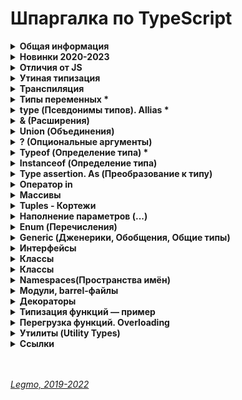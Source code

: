<h1>Шпаргалка по TypeScript</h1>

[//]: # (Общая информация)
<details><summary><b>Общая информация</b></summary><p>

- Разрабатывается с конца 2012
- Разрабатывается в Microsoft, но OpenSource
- Андерс Хейлсберг — создатель таких языков как Delphi, C#
- Angular 2+ и Vue3 полностью написаны на TypeScript

- **Что это**
  - Типизированное надмножество JavaScript — любая программа на JS является программой на TypeScript. Код на TS
    компилируется в JS.
  - Строго типизированный и компилируемый язык (ближе к Java, C# и другим строго типизированным языкам).

- **Зачем**
  - Строгая типизация уменьшает количество потенциальных ошибок, которые могли бы возникнуть при разработке на JavaScript.
  - Реализует в JS многие концепции, которые свойственны объектно-ориентированным языкам, как, например, наследование,
    полиморфизм, инкапсуляция и модификаторы доступа и так далее.
  - Позволяет быстрее и проще писать большие сложные комплексные программы. Их легче поддерживать, развивать,
    масштабировать и тестировать, чем на стандартном JavaScript.

<br></p>
</details>

[//]: # (Новинки 2020-2023)
<details><summary><b>Новинки 2020-2023</b></summary><p>

  - **2023 (TS 5.0)**
    - Функции-декораторы 
      - позволяют добавить дополнительное поведение классу, методу, свойству.
    - Const для типов параметров функций 
      - можно работать с типом, который передаём в дженерик, как с литералом.
    - Улучшения в работе с Enum 
      - при создании enum каждому его ключу присваивается числовое значение, соответствующее его порядковому номеру, начиная с 0.
      - теперь при передаче значения которого нет в перечислении, появляется ошибка:
      - все перечисления теперь рассматриваются как объединённые перечисления
    - Поддержка нескольких конфигурационных файлов 
      - теперь можно подключать N сторонних конфигурационных файлов, указав путь до них в поле `extends`
    - Оптимизация TS 
      - ускорение работы и установки TS
  - **2022 (TS 4.9)**
    - Оператор `satisfies`
      - проверка соответствие выражения некоторому типу, не меняя сам тип. Помогает при работе с объектами со смешанными типами данных.
    - Оператор `in` вызывает меньше ошибок
      - теперь вызывает меньше ошибок при сужении типов. `In` решает вопросы при проверке наличия св-ва у объекта и отделения этих типов друг от друга.
    - Использование ключевого слова `auto-accessor` в классах
      - синтаксический сахар для создания get и set методов приватного свойства.
    - Прямое сравнение с `NaN` теперь запрещено, выдает ошибку
    - Новы команды управления импортами в редакторе кода
      - "Удалить неиспользуемые импорты" (Remove unused imports) 
      - "Сортировать импорты" (Sort imports)
    - Улучшение производительности
  - **2020-2022**
    - Утилиты типов / Utility types
    - Условные типы / Conditional types
    - Вывод типов с помощью условных типов
    - Необязательные и прочие (rest) элементы кортежа
    - Абстрактные классы / Abstract classes
    - Сигнатуры конструктора / Construct signatures
    - Утилита типа ConstructorParameters
    - Типы вариативных кортежей / Variadic tuple types
    - Помеченные элементы кортежа / Labeled tuple elements
    - Вывод типа свойства класса из конструктора
    - Поддержка тега deprecated JSDoc
    - Типы шаблонных литералов / Template literal types
    - Рекурсивные условные типы
    - Поддержка тега see JSDoc
    - explainFiles
    - Явное определение неиспользуемых переменных
    - Разделение типов аксессоров
    - override
    - Статические сигнатуры доступа по индексу / Static index signatures
    - Поддержка тега link JSDoc
    - exactOptionalPropertyTypes
    - Утилита типа Awaited
    - Модификатор type в именованном импорте
    - Утверждения const / const assertions
    - Автозавершение методов классов
    - Улучшение вывода типов при доступе по индексу
    - Флаг CLI --generateTrace
    - Поддержка модулей ES в Node.js
    - Поле type файла package.json
    - Выражения инстанцирования / Instantiation expressions
    - extends и infer
    - Опциональные аннотации вариативности для параметров типов
    - Кастомизация разрешения модулей
    - Переход к определению источника / Go to source definition

  - **Ссылки**
    - [Habr — TypeScript 5.0 и 4.9: оцениваем и сравниваем изменения (2023)](https://habr.com/ru/companies/simbirsoft/articles/740224/)
    - [Habr — TypeScript 4.9: что нас ожидает (2022)](https://habr.com/ru/companies/surfstudio/articles/695900/)
    - [Habr — Возможности JavaScript и TypeScript последних лет. Часть 2](https://habr.com/ru/companies/timeweb/articles/723332/)

<br></p>
</details>

[//]: # (Отличия от JS)
<details><summary><b>Отличия от JS</b></summary><p>

  - явное статическое назначения типов
  - `Классы` — полноценные, как в традиционных ООП языках. В JS классы сейчас чисто «синтаксические» — под капотом
    прототипы
  - `Модули`
  - `private` (приватные переменные) - свойства полностью недоступны вне класса. Скоро будут внедрены в JS (символ `#`)
  - `Декораторы` — позволяют добавить к классам и их членам метаданные и тем самым изменить их поведение без изменения их
    кода. (символ `@`). В JS существовали давно, но для них нет спец. синтаксиса. Обещают скоро добавить.
  - `Интерфейсы` -
  - `namespace` (пространства имен) - способ логически сгруппировать код. Содержат группу
    классов/интерфейсов/функций/других пространств имен, которые могут использоваться в некотором общем контексте. Чтоб
    случайно не загрязнять глобалоное пространство имён
  
  - **Позже было добавлено в JS**
    - `Optional Chaining` (опциональная последовательность) - возможность безопасно обращаться к глубоко вложенным свойствам объекта без необходимости проверять существование каждого из них (оператор `?`).
    - `Nullish Coalescing` (оператор нулевого слияния) - возможность проверки значения `nullish` (null или undefined) вместо `falsey` ('', 0, undefined, null, false, NaN и т.д.)
  
  - **Ссылки**
    - [JavaScript превращается в TypeScript?](https://medium.com/nuances-of-programming/javascript-%D0%BF%D1%80%D0%B5%D0%B2%D1%80%D0%B0%D1%89%D0%B0%D0%B5%D1%82%D1%81%D1%8F-%D0%B2-typescript-a639cca7426f)
  
<br></p>
</details>

[//]: # (Утиная типизация)
<details><summary><b>Утиная типизация</b></summary><p>

  - Неявная типизация, латентная типизация или утиная типизация (Duck typing)
  -  
  - Концепция: конкретный тип или класс объекта не важен, важны лишь свойства и методы этого объекта.
  - Т.е. при работе с объектом его тип не проверяется — проверяются свойства и методы этого объекта.
  -  
  - Смысл «утиной типизации» — в проверке необходимых методов и свойств.
  - Например: можно проверить, что объект — массив, не вызывая `Array.isArray`, а просто уточнив наличие важного для нас метода (например `splice`).
  -  
  - Если объект похож на дату, у него есть методы даты, то будем работать с ним как с датой (какая разница, что это на самом деле). 
  - То есть мы намеренно позволяем передать в код нечто менее конкретное, чем определённый тип, чтобы сделать его более универсальным.
  -  
  - Этот подход добавляет гибкости коду, позволяет полиморфно работать с объектами, которые никак не связаны друг с другом и могут быть объектами разных классов. Единственное условие, чтобы все эти объекты поддерживали необходимый набор свойств и методов.
  -  
  - Такая типизация характерна для языков программирования с динамической типизацией.
  - «Если это выглядит как утка, плавает как утка и крякает как утка, то это, вероятно, и есть утка. »

<br></p>
</details>

[//]: # (Транспиляция)
<details><summary><b>Транспиляция</b></summary><p>

  - Конвертация кода в другой, похожий язык.
  - «Перевод» программы с одной версии языка на другую. Или на другой язык.
  - преобразование программы, написанной на одном языке программирования в качестве исходных данных, в эквивалентный код другой версии этого языка или в другой язык программирования того же уровня абстракции.
  - Преобразование моего кода, в другой, который может применяться и работать у конечного пользователя на любых устройствах с любыми версиям языка разработки.
  -  
  - **Babel** = транспилятор. Преобразует JSX в обычный JS, новый JS  в старый, LESS/SCSS в CSS, TS в JS.
  - Компоненты написанные на JSX (HTML и JS) преобразуются в чистый JS с помощью CLI (интерфейс командной строки) инструмента Babel
  -  
  - Это важная часть фронтенд-разработки: поскольку в браузерах медленно появляются новые фичи, были созданы языки с экспериментальными возможностями, которые транспилируются в совместимые с браузерами языки.
  - Превращение одной версии языка в другую версию языка. JSX - это расширение JS, nfr xnj JSX->JS = транспиляция.
  -  
  - `Компиляция` — перевод на другой язык (чаще всего низкоуровневый = байт-код).

  - **Ссылки**
    - [Habr - Как работает JS: классы и наследование, транспиляция в Babel и TypeScript](https://habr.com/ru/company/ruvds/blog/415377/)
    - [Hexlet - Что такое транспиляция](https://guides.hexlet.io/ru/transpilers/)

<br></p>
</details>

[//]: # (Типы переменных todo: дополнить)
<details><summary><b>Типы переменных *</b></summary><p>

  - `number` — числа
  - `string` — строки, в т.ч. шаблонные
  - `boolean` — логическое значение
  - `symbol` — symbol в js
  - `null`  - null в js (*в js typeof null = object, так сложилось исторически*)
  - `undefined` — undefined в js
  - `never` — **ТS only**. Представляет отсутствие значения. Для типизации ответа функций, которые генерируют или возвращают ошибку. Или если в функции бесконечный цикл
  - `void` — **ТS only**. Определят отсутствующие типы. Для типизации ответа функций, которые не возвращают ничего (нет return)
  - `object` —
  - `array` — массивы (*number[] или `Array<number>`*)
  - `tuple` — кортежи. Массивы в которых могут быть разные типы данных (*let x: [string,number]*)
  - `enum` — перечисления. Задание понятных имён набору численных значений
  - `any` — что угодно (ключевое слово)
  - 
  - `Function` — представляет объект с методами bind, call, apply.
  - `Alias` — псевдоним для своего типа
    `Union` — означает «A или B» подобно OR-оператору `||` в JS. [mediem.com — TypeScript: основы](https://medium.com/nuances-of-programming/typescript-%D0%BE%D1%81%D0%BD%D0%BE%D0%B2%D1%8B-728e88888723)
  - `Discriminated` — присвоение общего ключа, предназначенного для совместного использования внутри типа Union. [mediem.com — TypeScript: основы](https://medium.com/nuances-of-programming/typescript-%D0%BE%D1%81%D0%BD%D0%BE%D0%B2%D1%8B-728e88888723)
  - `Intersection` - надалог «AND» (`&`)
  - `Inference` — автоматическое определние типа, если тип не указан в переменной или функции.
  - `Assertion` — «as». Позволяет переопределять Inference любым способом. Обычно используется для переноса кода из JS. Рекомендуется, когда мы точно знаем тип возвращаемой функции или тип переменной.

  - **Ссылки**
    - [WebDev - TypeScript. Базовые типы 1 (YouTube)](https://youtu.be/iugNHvMWBw4)
    - [WebDev - TypeScript. Базовые типы 2 (YouTube)](https://youtu.be/MNcl1Fni4cw)

<br></p>
</details>

[//]: # (type - Псевдонимы типов, Allias todo: дополнить)
<details><summary><b>type (Псевдонимы типов). Allias *</b></summary><p>

  - `type id = number | string;`
  - псевдоним = Allias
  - полезны для работы со сложными объектами `{name: string; age: number}`
  
<br></p>
</details>

[//]: # (& - Расширения)
<details><summary><b>& (Расширения)</b></summary><p>

  - В одном типе можно заимствовать или расширять код других типов, при помощи операции `&`
  - ```ts
      type Person = {name: string; age: number};
      type Employee = Person & {company: string};
    ```

<br></p>
</details>

[//]: # (union - Объединения)
<details><summary><b>Union (Объединения)</b></summary><p>

  - `a | b` — позволяет комбинировать или объединить другие типы

<br></p>
</details>

[//]: # (? - Опциональные аргументы)
<details><summary><b>? (Опциональные аргументы)</b></summary><p>

  - `let person: { name: string; age?: number };` — свойство age необязательное

<br></p>
</details>

[//]: # (Typeof - Определение типа todo: дополнить)
<details><summary><b>Typeof (Определение типа) *</b></summary><p>

  - Команда (оператор) `typeof` работает только с базовыми типами данных.

<br></p>
</details>

[//]: # (Instanceof - Определение типа)
<details><summary><b>Instanceof (Определение типа)</b></summary><p>

  - Работает почти так же, как `typeof`. Отличие в том, что может определять не только базовые типы, но и собственные..

<br></p>
</details>

[//]: # (Type assertion. As - Преобразование к типу)
<details><summary><b>Type assertion. As (Преобразование к типу)</b></summary><p>

  - модель преобразования значения переменной к определенному типу
  - есть две формы приведения
    - с применением оператора `as`: `const header = document.getElementById("header") as HTMLElement;`
    - угловыми скобками: `const header = <HTMLElement>document.getElementById("header");`. Перед значением в угловых
      скобках указывается тип, к которому надо выполнить приведение. Так, в данном случае мы получаем объект типа
      HTMLElement
  - такие преобразования будут иметь силу, если мы точно знаем, что значение может быть преобразовано к целевому типу.
  - Например, на странице есть элемент с id=header, поэтому мы можем преобразовать значение к типу HTMLElement. Если такого элемента нет, то во время выполнения мы получим ошибку.

<br></p>
</details>

[//]: # (Оператор in)
<details><summary><b>Оператор in</b></summary><p>

- Оператор in позволяет проверить наличие определенного свойства в объекте. Он возвращает true, если свойство есть в
  объекте, и false, если свойство отсутствует
  - ```ts
    function printUser(user: { name: string; age?: number }){
       if("age" in user){
        console.log(`Name: ${user.name} Age: ${user.age}`);
       }
       else{
        console.log(`Name: ${user.name}`);
       }
    }
    ```

<br></p>
</details>

[//]: # (Массивы)
<details><summary><b>Массивы</b></summary><p>

  - `тип_элементов_массива[]` или `Array<тип_элементов_массива>`
  - являются строго типизированными. Если изначально массив содержит строки, то в будущем сможет работать только со строками.
  - с помощью индексов можно обращаться к элементам массива.
  - ReadonlyArray - тип массивов, элементы которых нельзя изменять. `ReadonlyArray<тип_элементов_массива>`
    - `const people: ReadonlyArray<string> = ["Tom", "Bob", "Sam"];`
    - `const people: readonly string[]= ["Tom", "Bob", "Sam"];`
  - массивы поддерживают декомпозицию на константы и переменные. [metanit.com](https://metanit.com/web/typescript/2.9.php)

<br></p>
</details>

[//]: # (Tuples - Кортежи)
<details><summary><b>Tuples - Кортежи</b></summary><p>

  - Массивы, которые могут хранить значения разных типов. `let user: [string, number];`
  - Кортежи могут иметь необязательные элементы, для которых можно не предоставлять значение. Чтобы указать, что элемент является необязательным, после типа элемента ставится `?`
    - ```ts
        let bob: [string, number, boolean?] = ["Bob", 41, true];
        let tom: [string, number, boolean?] = ["Tom", 36];
      ```
  - многоточие - С помощью оператора `...` внутри определения типа кортежа можно определить набор элементов, количество которых неопределено. Например:
    - ```ts
        let math: [string, ...number[]] = ["Math", 5, 4, 5, 4, 4];
        let physics: [string, ...number[]] = ["Physics", 5, 5, 5];
      ```
  - readonly - позволяет создавать кортежи только для чтения, элементы которого нельзя изменить `const tom: readonly [string, number] = ["Tom", 36]; `
  
<br></p>
</details>

[//]: # (Наполнение параметров - ...)
<details><summary><b>Наполнение параметров (...)</b></summary><p>

  - TS позволяет использовать массивы для передачи данных сразу нескольким параметрам. 
    - ```ts
    const numbers = [1, 3, 5, 7, 9] as const;
    let num = sum(...numbers);
      ```
  - **Ссылки**
    - [metanit.com — Неопределенный набор и наполнение параметров](https://metanit.com/web/typescript/2.12.php)

<br></p>
</details>

[//]: # (Enum - Перечисления)
<details><summary><b>Enum (Перечисления)</b></summary><p>

[//]: # (Общее)
- <details><summary><b>Общее</b></summary><p>

  - Задание понятных имён набору численных значений
  - ```ts
      enum Directions {
        Up, //0
        Down = 1,
        Left = 4,
        Right, //5
      }
    ```
  - можно получать ключ по значению (`Directions.Up // 0`, `Directions['Up'']`)
  - можно получать значение по ключу (`Directions[0] // 'Up'`) = Reverse Enum

  - можно задавать свои индексы вместо чисел
  - ```ts
      enum Links {
        vk = 'https://vk.com/',
        facebook = 'https://facebook.com/',
        youtube = 'https://youtube.com/',
      }
    ```
  - теперь `Links[0]` или `Links['https://vk.com/']` не сработает
  - сработает `Links.vk` или `Links['vk']`
    
  <br></p>
  </details>


[//]: # (Константные перечисления)
- <details><summary><b>Константные перечисления</b></summary><p>

  - ссылки к enum всегда выполняются как доступы к свойству, и никогда не встраиваются. 
  - Т.е. написав enum, и описав его перечисляемые значения вы всегда получите генерацию объекта через функцию. Даже если этот объект не будет использоваться
  - если надо оптимизировать ресурсы и мощности - используем константные перечисления. Тогда мы получим соответствующие значения только при обращении к опр. элементу enum.
  - Генерации объекта при этом не происходит
  - ```ts
    const enum Links {
    vk = 'https://vk.com/',
    facebook = 'https://facebook.com/',
    youtube = 'https://youtube.com/',
    }
    ```
  - 
  - позволяет определить набор именованных констант, которые описывают определенные состояния.
  - существует возможность создавать текстовые и числовые константы.
      
  <br></p>
  </details>


[//]: # (Ссылки)
- <details><summary><b>Ссылки</b></summary><p>

  - [metanit.com — Перечисление enum](https://metanit.com/web/typescript/2.11.php)
  - [WebDev — TypeScript. Базовые типы 2 (YouTube)](https://youtu.be/MNcl1Fni4cw?t=200)
  - [WebDev — TypeScript. Перечисления Enums (YouTube)](https://youtu.be/FltLrtKWMak)
    
  <br></p>
  </details>

<br></p>
</details>

[//]: # (Generic - Дженерики, Обощения)
<details><summary><b>Generic (Дженерики, Обобщения, Общие типы)</b></summary><p>

[//]: # (Общее)
- <details><summary><b>Общее</b></summary><p>

  - Позволяют создавать компоненты способные работать с разными типами, но без использования `any`.
  - Можно создавать компоненты, которые совместимы с большим количеством типов, а не только с одним.
  - 
  - «Захватываем» тип аргумента, потом используем его для описания типа возвращаемого из функции. 
  - Если в функции пришла строка - функция должна вернуть строку.
  - 
  - Обычно используют букву `T` (type), но вообще-то можно любую.
  - 
  - Чаще всего используются в функциях.
  - 
  - Почему не использовать тип `any` для взятия сразу нескольких типов?
    - Допустим, нужно создать какую-нибудь функцию, которая возвращает переданный ей параметр: `function dummyFun(arg: any): any {return arg;}`
    - Хоть `any` и является обобщающим типом, у него есть отличие: мы не можем узнать оригинальный тип передаваемой переменной.
    - Это можно реализовать с помощью дженерика: `function dummyFun(arg: T): T {return arg}`
    - В этом коде используется generic-параметр T, тип которого можно будет захватить и в дальнейшем использовать.

  - Что делать, если я передаю аргумент с определенным типом и у меня должен быть выход с точно таким же типом 
    - Для таких случаев существуют обобщенные типы, это и есть дженерики
    - нужны, когда мы производим действия над сущностями с одинаковым типом
  
  <br></p>
  </details>

[//]: # (Примеры)
- <details><summary><b>Примеры</b></summary><p>

  - ```ts
      //используя any
      const getter1 = (data: any): any => data;

      //используя generic
      const getter2 = <T>(data: T): T => data;

      getter1('test').length // 4
      getter1(10).length // undefined
      getter2(10).length // Error - у числа нет метода length. Получили ошибку ещё на этапе написания кода

      //можно при вызове функции указать какой тип данных будет получать функция, 
      //чтоб случайно не впихнуть туда "не то"
      getter2<string>('test').length
    ```
  - ```ts
      //generic + класс + два типа данных
      class User<T, K> {
        constructor(public name: T, public age: K) {
        }
  
        public getPass(): string {
          return `${this.name}${this.age}`
        }
      }
  
      const Ivan = new User('Ivan', '31');
      const Petr = new User(123, 27);
      const Efim = new User('Efim', 15);
  
      Ivan.getPass(); // "Ivan31"
      Petr.getPass(); // "12327"
      Efim.getPass(); // "Efim15"
    ```
  - Если надо поставить ограничение на generic-тип, напримре указать что он должен быть только числом
  - ```ts
      class User<T, K extends number> {
        //...
      }
    ```
  - Можно создать массив можно с помощью дженерик-типа написав `Array<Type>`
  - ```ts
      let numbers: Array<number> = [1, 2, 3, 4, 5]` Этот код создаёт числовой массив, содержащий 5 элементов.
    ```
  
  <br></p>
  </details>

[//]: # (Ссылки)
- <details><summary><b>Ссылки</b></summary><p>

  - [Mentanit - Обобщения](https://metanit.com/web/typescript/3.5.php)
  - [WebDev - Обобщения в TS](https://youtu.be/ysQb60CQB8U)
  
  <br></p>
  </details>

<br></p>
</details>

[//]: # (Интерфейсы)
<details><summary><b>Интерфейсы</b></summary><p>

Особый тип данных. Нужны для именования типов.

Создавая интерфейс мы создаем новый тип данных (чаще всего для объектов или классов).<br>
Этому типу мы указываем какие поля, функции и какие вообще элементы должны будут присутствовать у объектов данного типа.

Интерфейсы содержат свойства и методы кастомного типа, но не содержат их реализацию.<br>
Реализацию берёт на себя класс/объект, реализующий интерфейс.

Type создаёт псевдоним для любых типов (примитивы и т.д.).<br>
Интерфейс = именованный тип объекта/класса.
Интерфейс может наследоваться и расширяться другими интерфейсами (использован в выражениях `extands` или `implements`).

В принципе можно использовать только типы или только интерфейсы.<br>
Но, сематически правильно — использовать интерфейсы для объекта/классов, а типы для остального.<br>
Особое значение то имеет в ООП-подходе.

Возможности, которые есть у интерфейсов, но нет у типов:

- **Декларативное расширение (мерджинг)** - если объявить два интерфейса с одинаковыми именами, то TS "склеит" их в
  один.
- **Расширение интерфейсов** - когда один интерфейс поглощает все свойства родителя и добавляет свои.

```ts
  interface Person {
  name: string
};
const person1: Person = {name: 'Gabriel'}
const person2: Person = {surname: 'Grasia'} // Ошибка, нет обязательного св-ва name + есть лишнее св-во surmane
```

В примере выше в первом свойстве реализуется интерфейс Person.<br>
Попытка реализации интерфейса в переменной `person2` выбросит исключение.

**Возможности**

- `age?: number` — опциональные свойства. Если такой пометки нет - св-во обязательно.
- `readonly age: number` — свойство только для чтения. Не может быть изменено.
- `[propNameL string]: any` — строковый индекс. Позволяет добавлять любое количество свойств любого типа
- `class Ivan impelement User, Admin{...}` — создание класса на основании нескольких интерфейсов
- `interface SuperAdmin extends Admin{...}` — класс SuperAdmin расширяет класс Admin, т.е. добавляет новые св-ва/методы
- `interface SuperAdmin extends User, Admin{...}` — класс SuperAdmin расширяет классы Admin и User

**Ссылки**

- [WebDev - Интерфейсы в TS](https://youtu.be/RUCpNX0E_jw)
- [Mentanit - Интерфейсы](https://metanit.com/web/typescript/3.3.php)

  <br></p>

</details>

[//]: # (Классы)
<details><summary><b>Классы</b></summary><p>

В ООП класс — шаблон для создания объектов, обеспечивающий начальные значения состояний: инициализация полей-переменных
и реализация поведения функций или методов. Инструкция, чертёж по которому можно создать автомобиль (объект).

В JS класс — функция для создания объектов. Определяет св-ва и методы объекта.

Полная форма записи:

```ts
  class User {
  //объявлем поля класса - т.е. типизируем св-ва класса + можем задать начальные значения
  public name: string;
  private nickName: string;
  protected age: number = 20; //задано дефолтное значение
  readonly pass: number;

  static secret: number = 12345 //статическое св-во, видно в самом классе без создания экземпляра. Доступно всем экземплярам через User.secret (не this.secret)

  constructor(name: string, nickName: string, age: number, pass: number) {
    //добавляем возможность принимать эти св-ва при инициализации 
    this.name = name;
    this.nickName = nickName;
    this.age = age;
    this.pass = pass;
  }
}
```

Сокращенная форма записи:

```ts
  class User {
  constructor(
          public name: string,
          private nickName: string,
          protected age: number = 20, //задано дефолтное значение
          readonly pass: number,
  ) {
  }
}
```

**4 модификатора доступа**

- управляют доступностью к свойствам класса
- `public` — значение по умолчанию. Можно получить свободный доступ.
- `private` — не доступен за пределами класса. Ни классам-наследникам, ни объектам созданным с помощью данного класса
- `protected` — доступен только наследникам
- `readonly` — доступен только для чтения

- TypeScript предоставляет нам все те же классы JS, однако с некоторыми улучшениями:
  - `Поля` — объявляю в самом вверх при создании класса. Переменные уровня класса, только для их объявления не
    применяются var и let
  - `Модификаторы доступа` — public, private, protected, readonly
  - `Параметризированные свойства` — можно сразу объявлять св-ва в конструкторе (не объявлять их вначале).
  - `Перегрузка конструкторов` — способ обойти правило «один конструктор в классе». Он один, но можно использовать его
    со многими различными типами параметров.
  - `Имплементация интерфейсов` — если класс реализует интерфейс, он обязательно должен реализовать свойства и методы,
    определенные в интерфейсе. `class User implements НазваниеИнтрейеса{ код класса }`
  - `Расширение` классов - поглощение всех св-в родительского класса + добавление своих.
  - `Дженерики` в классах - способ сообщить классу, какой тип необходимо использовать при его вызове. Так же, как во
    время вызова мы сообщаем функции, какие значения использовать в качестве
    аргументов.`class User<T> {constructor(id:T){}}`
  - `Инстансы` — объекты, которые созданы при помощи класса (экземпляры)
  - `Наследование` классов - наследуем св-ва и методы родительского класса. `class Admin extends User{ код класса }`
  - `Абстрактные классы` — базовые классы, от которых наследуются другие.

**Аксессоры**

Это `геттеры` и `сеттеры` — спец. методы класса для установки и чтения его свойств.<br>
Чтобы случайно не изменить св-ва классе, которые не должны меняться - стараются напрямую св-ва класса не менять.
Используют геттеры и сеттеры.<br>
Снаружи ведут себя как свойства:

```js
    //Вызов обычного метода класса
task.setSomethingData(10);

//Вызов метода-сеттера
task.somethingData = 10;
```

**Абстрактные классы**

Базовые классы, от которых наследуются другие.<br>
В JS - это обычный класс. В TS - отдельная сущность.<br>
Нужен чтоб прописать как должен выглядеть класс-потомок. Например, обязательно иметь св-во Х и метод Y, причём метод
должен возвращать именно опр. тип данных.

Особенности

- от данного типа класса нельзя напрямую создать экземпляр. Можно только создать наследника
- абстрактный класс содержит детали реализации своих элементов (т.е. свойств и методов)

```ts
abstract class User {
  //...
}
```

**Наследование**

При наследовании класс-потомок перенимает весь функционал класса-родителя - все его свойства и функции и может их
использовать.<br>
Производные классы могут переопределять методы базовых классов.

TS поддерживает

- **одиночное наследование** - свойства и поведение базового класса могут быть унаследованы не более чем одним
  производным классом. Он используется для добавления новых функций в уже реализованный класс.
- **многоуровневое наследование** - производный класс действует как базовый класс для другого производного класса. Вновь
  созданный производный класс приобретает свойства и поведение других базовых классов.

**Ссылки**

- [Legmo - JS](/Pages/JS/JS.md)
- [WebDev - Классы в TS](https://youtu.be/OruUd2HULaI)
- [WebDev - Классы в JS](https://youtu.be/BASquaxab_w)
- [VC - Крупный гайд по TypeScript](https://vc.ru/dev/423888-krupnyy-gayd-po-typescript)
- [Mentanit - Наследование](https://metanit.com/web/typescript/3.2.php)

<br></p>

</details>

[//]: # (Классы)
<details><summary><b>Классы</b></summary><p>



**Ссылки**

- [Mentanit - Наследование](https://metanit.com/web/typescript/3.2.php)
- [WebDev - Наследование в TS](https://youtu.be/wTwPThKzu-U)

- <br></p>

</details>

[//]: # (Namespaces - Пространства имён)
<details><summary><b>Namespaces(Пространства имён)</b></summary><p>

Нужны чтоб не засорять переменными глобальную область видимости.<br>
Альтернатива модулям или обычным классам со статическими свойствами.

Особая сущность, похожая на объект.<br>
Чтоб получить снаружи доступ к данным из `namespace` — их надо из него экспортировать.

```ts
namespace Utils {
  const userPass: string = '12345';
  export const userName: string = 'Ivan';
}

const myName = Utils.userName; //Всё ок
const myPass = Utils.userPass; //Ошибка. Но можно создать тут свою константу myPass - никаких ошибок это не вызовет
```

Сами namespaces тоже можно импортировать/экспортировать из одного файла в другой, есть спец. синтаксис. Но это
устаревшая возможность. Рекомендуют использовать JS-модули.

**Ссылки**

- [Mentanit - Модули](https://metanit.com/web/typescript/3.8.php)
- [WebDev - Модули в TS](https://youtu.be/5Eap2h9AffA)
- [WebDev - Модули в JS](https://youtu.be/q_tHi37EMic)
- [learn.javascript.ru - Модули](https://learn.javascript.ru/modules)

<br></p>
</details>

[//]: # (Модули, barrel-файлы)
<details><summary><b>Модули, barrel-файлы</b></summary><p>

Нужны чтоб не засорять переменными глобальную область видимости.<br>
Модули создают своё пространство имён.

Модули выполняются в собственной области видимости, а не в глобальной. Это означает, что переменные, функции, классы и
т.д., объявленные в модуле, недоступны за пределами модуля до тех пор, пока они в явном виде не будут из него
экспортированы. Кроме того, перед использованием экспортированных сущностей, их следует импортировать в соответствующий
файл.

В TS, как и в JS ES6+, любой файл, содержащий `import` или `export` верхнего уровня (глобальный), считается модулем.<br>
Файл, не содержащий указанных ключевых слов, является глобальным скриптом.

```ts
//File Utils.ts 
export const userName: string = 'Ivan';

//File User.ts 
import {userName} from './Utils'

const fullName = userName + ' Ivanov';

```

**Barrel-файлы**

- Barrel-файлы дают возможность свести нескольких экспортируемых модулей в один более удобный. Для этого достаточно в
  проекте создать отдельный файл, который будет экспортировать несколько модулей сразу.
- ```ts
    export * from './person';
    export * from './animal';
    export * from './human';
  ```
- И после этого можно одной строкой можно импортировать все эти модули
  вместе: `import { Person, Animal, Human } from 'index';`

**Ссылки**

- [Mentanit - Модули в TS](https://metanit.com/web/typescript/3.8.php)
- [Habr - Модули в TS](https://habr.com/ru/company/macloud/blog/563722/)
- [WebDev - Модули в TS](https://youtu.be/5Eap2h9AffA)
- [WebDev - Модули в JS](https://youtu.be/q_tHi37EMic)
- [learn.javascript.ru - Модули](https://learn.javascript.ru/modules)

<br></p>
</details>

[//]: # (Декораторы)
<details><summary><b>Декораторы</b></summary><p>

Декораторы позволяют добавить метаданные классам и функциям.<br>
Тем самым изменить их поведение без изменения их кода.

По сути - обычная функция. Оборачивает некую сущность и модифицирует её поведение. Похоже на High Order Components.

```ts
//создаём декоратор класса
const logClass = (constructor: Function) => {
  console.log(constructor) // если декоратор класса вернет значение, то он заменит объявление класса с помощью предоставленного конструктора 
};

@logClass //применили декоратор к классу User
class User {
  //...
}
```

**4 типа декораторов**

- класса
- свойства
- метода
- аксессора (геттеры/сеттеры)

**Фабрика декораторов **

Функция, которая возвращает выражение. Будет вызвана декоратором при выполнении программы.

```ts
function factory(bvalue: any) {   //Factory
  return function (target: any) { //Decorator
    console.log(target)
  }
}
```

**Композиция декораторов **

Можно применять несколько декораторов

```ts
  //Вариант 1
@decoratorOne @decoratorTwo
class User1 {/*...*/
}

//Вариант 2
@decoratorOne
@decoratorTwo
class User2 {/*...*/
}
```

Выражение для каждого декоратора вычисляется сверху вниз.<br>
Затем результаты вызываются снизу вверх.

**Ссылки**

- [Legmo - JS](/Pages/JS/JS.md)
- [Mentanit - Декораторы в TS](https://metanit.com/web/typescript/6.1.php8)
- [WebDev - Декораторы в TS](https://youtu.be/1-lWrocbnK8)
- [Habr - Разбираем декораторы ES2016](https://habr.com/ru/post/277021/)
- [learn.javascript.ru - Декораторы и переадресация вызова, сall/apply](https://learn.javascript.ru/call-apply-decorators)

<br></p>
</details>

[//]: # (Типизация функций — пример)
<details><summary><b>Типизация функций — пример</b></summary><p>
  
  - ```ts
      let MyFunc: (someArgName: string) => void;
    
      function otherFunc(name: string): void {
        alert(`Hello ${name}!`);
      };
      
      myFunc = otherFunc
    ```

<br></p>
</details>

[//]: # (Перегрузка функций. Overloading)
<details><summary><b>Перегрузка функций. Overloading</b></summary><p>

[//]: # (Общее)
- <details><summary><b>Общее</b></summary><p>

  - `Перегрузка функций` — возможность создавать несколько одноименных функций с разными реализациями.<br>
  - При вызовах перегруженной функции будет выполняться конкретная реализация этой функции в соответствии с контекстом вызова, позволяя одному вызову функции выполнять разные задачи в зависимости от контекста
  
  <br></p>
  </details>

[//]: # (Примеры)
- <details><summary><b>Примеры</b></summary><p>

  - Пример 1 — самый примитивный вариант
  - ```ts
      //Соединяет 2 или 3 строки в одну. Если передать только 1 строку  - вернёт её же
      function concatString(s1: string, s2?: string, s3?: string) {
        let s = s1;
        if(s2) {
          s += `, ${s2}`;
        }
        if(s3) {
          s += `, ${s3}`;
        }
        return s;
      }

      // Это сработает 
      concatString('one');
      concatString('one','two');
      concatString('one', 'two', 'three');

      // Получим ошибки компиляции 
      concatString('one', true);
      concatString('one', 'two', 'three', 'four');
    ```

  - Пример 2 — использование приёма «перегрузка»
  - ```ts
      //если передать строку - вренёт строку, иначе вернёт случайное число
      function helloWorld(): number; // первая перегрузка — описываем что функция может вернуть число
      function helloWorld(s: string): string; // вторая перегрузка Уточняем — функция может вернуть строку, если приняла строку
      function helloWorld(s?: string) { // Основная функция, должна принять все возможные перегрузки, объявленные ранее. 
        if (!s) {
          return Math.random();
        }
        return s;
      }

      // x имеет тип string 
      const x = helloWorld('test');
      // y имеет тип number 
      const y = helloWorld();
    ```
  
  <br></p>
  </details>

[//]: # (Важен порядок объявления перегрузок)
- <details><summary><b>Важен порядок объявления перегрузок</b></summary><p>

  - Всегда помните о важности порядка объявления перегрузок:
    - вначале объявляем наиболее специфические перегрузки, затем менее
    - основная функция объявляется в последнюю очередь
    - основная функция должна соответствовать всем вариантам описаных типов
  
  <br></p>
  </details>

[//]: # (Не следует писать несколько перегрузок, отличающихся только конечными параметрами)
- <details><summary><b>Не следует писать несколько перегрузок, отличающихся только конечными параметрами</b></summary><p>

  - ```ts
      //вместо этого 
      interface Example {
        foo(one: number): number;
        foo(one: number, two: number): number;
        foo(one: number, two: number, three: number): number;
      }
      
      //делаем так 
      interface Example {
        foo(one?: number, two?: number, three?: number): number;
      }
    ```

  <br></p>
  </details>

[//]: # (Не следует писать перегрузки, отличающиеся типом только в одном типе аргумента)
- <details><summary><b>Не следует писать перегрузки, отличающиеся типом только в одном типе аргумента</b></summary><p>

  - ```ts
      //вместо этого 
      interface Example {
        foo(one: number): number;
        foo(one: number | string): number;
      }
      
      //делаем так
      interface Example {
        foo(one: number | string): number; //можно обойтись одним модификатором optional
      }
    ```

  <br></p>
  </details>

[//]: # (Ссылки)
- <details><summary><b>Ссылки</b></summary><p>

  - [Medium -  Перегрузка функций в TypeScript](https://medium.com/nuances-of-programming/%D0%BF%D0%B5%D1%80%D0%B5%D0%B3%D1%80%D1%83%D0%B7%D0%BA%D0%B0-%D1%84%D1%83%D0%BD%D0%BA%D1%86%D0%B8%D0%B9-%D0%B2-typescript-a2027adadeb1)
  - [Habr - Перегрузка функций в TypeScript](https://habr.com/ru/company/otus/blog/688270/)
  - [Оф. документация — More on Functions](https://www.typescriptlang.org/docs/handbook/2/functions.html)

  <br></p>
  </details>

<br></p>
</details>

[//]: # (Утилиты  - Utility Types)
<details><summary><b>Утилиты (Utility Types)</b></summary><p>

- Есть 16 типов утилит:
- 
- `Partial<Type>` — сделать все члены объекта необязательными
- `Required<Type>` — тип все поля которого становятся обязательными
- `Readonly<Type>` — тип все св-ва которого предназначены только для чтения
- `Record<Keys, Type>` — создаёт тип с набором свойств Keys (определяем) типа Types (определяем)
- `Pick<Type, Keys>` — создаёт тип на основе интерфейса Type, оставив в нём только свойств Keys. Фильтрация
- `Omit<Type, Keys>` — создаёт тип на основе интерфейса Type, удалив из него типы Keys
- `Exclude<UnionType, ExcludedMembers>` — создаёт тип на основе списка типов UnionType, исключая из него все типы
  ExcludedMembers
- `Extract<Type, Union>` — конструирует тип, составляя в нём только переданные св-ва
- `NonNullable<Type>` — выбрасывает из создаваемого типа все несуществующие типы (null и undefined)
- `Parameters<Type>`
- `ConstructorParameters<Type>`
- `ReturnType<Type>` — создаёт тип, состоящий из возвращаемого функцией типа
- `InstanceType<Type>` — создаёт тип, состоящий из типа экземпляра функции-конструктора
- `ThisParameterType<Type>`
- `OmitThisParameter<Type>`
- `ThisType<Type>`
- 
- Пример исполььзования:
- ```ts
    interface Props {
      a?: number;
      b?: string;
    };
    
    const obj1: Props = {a: 5} //Ok
    const obj2: Required<Props> = {a: 5} //Error. Не хвататет св-ва b.
  ```
- **Ссылки**
  - [Оф. документация - Utility Types](https://www.typescriptlang.org/docs/handbook/utility-types.html)
  - [WebDev - Утилиты (Utility Types)](https://youtu.be/Qf_WJGJf4yw)
  - [Habr - Язык программирования типов, скрытый в TypeScript. Utility Types](https://habr.com/ru/post/648805/)

<br></p>
</details>

[//]: # (Ссылки)
<details><summary><b>Ссылки</b></summary><p>

- [Официальный репозиторий на GitHub](https://github.com/Microsoft/TypeScript)
- [WebDev - Лекции по TypeScript (YouTube)](https://www.youtube.com/playlist?list=PLNkWIWHIRwMEm1FgiLjHqSky27x5rXvQa)
- [Metanit.com - Введение в TypeScript](https://metanit.com/web/typescript/1.1.php)
- [Книга и Справочник TypeScript](https://scriptdev.ru/)
- [It-Kamasutra - Путь самурая 2.0 (YouTube)](https://www.youtube.com/playlist?list=PLcvhF2Wqh7DM3z1XqMw0kPuxpbyMo3HvN)
- [TypeScript и React с использованием create-react-app: пошаговое руководство по настройке вашего первого приложения](https://dev-gang.ru/article/typescript-i-react-s-ispolzovaniem-create-react-app-poshagovoe-rukovodstvo-po-nastroike-vashego-pervogo-prilozhenija/)
- [Справочник TypeScript for React & Redux (piotrwitek)](https://github.com/piotrwitek/react-redux-typescript-guide)
- [Habr - Статическая и динамическая типизация (2016)](https://habr.com/ru/post/308484/?ysclid=l75ndzru2v460218152)
-
- [tproger - Вводный курс по TypeScript](https://tproger.ru/translations/course-on-typescript/)
- [Medium - TypeScript: основы](https://medium.com/nuances-of-programming/typescript-%D0%BE%D1%81%D0%BD%D0%BE%D0%B2%D1%8B-728e88888723)
- [VC - Крупный гайд по TypeScript](https://vc.ru/dev/423888-krupnyy-gayd-po-typescript)
- [Дока - Версии языка, транспайлеры, бандлеры](https://doka.guide/js/language-versions/)

  <br></p>
</details>

<br>
<br>

*[Legmo, 2019-2022](https://github.com/Legmo/notes/)*